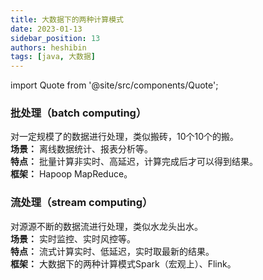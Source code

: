 ```yaml
---
title: 大数据下的两种计算模式
date: 2023-01-13
sidebar_position: 13
authors: heshibin
tags: [java, 大数据]
---
```


import Quote from '@site/src/components/Quote';

> <Quote></Quote>

### 批处理（batch computing）
对一定规模了的数据进行处理，类似搬砖，10个10个的搬。  
**场景：** 离线数据统计、报表分析等。  
**特点：** 批量计算非实时、高延迟，计算完成后才可以得到结果。  
**框架：** Hapoop MapReduce。

### 流处理（stream computing）
对源源不断的数据流进行处理，类似水龙头出水。  
**场景：** 实时监控、实时风控等。  
**特点：** 流式计算实时、低延迟，实时取最新的结果。  
**框架：** 大数据下的两种计算模式Spark（宏观上）、Flink。


